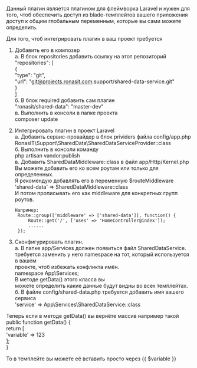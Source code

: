 Данный плагин является плагином для флеймворка Laravel и нужен для того, 
чтоб обеспечить доступ из blade-темплейтов вашего приложения доступ к общим 
глобальным  переменным, которые вы сами можете определить.

Для того, чтоб интегрировать плагин в ваш проект требуется

1. Добавить его в композер  
    а. В блок repositories добавить ссылку на этот репозиторий  
        "repositories": [  
            {  
                "type": "git",  
                "url": "git@projects.ronasit.com:support/shared-data-service.git"  
            }  
        ]  
    б. В блок required добавить сам плагин  
        "ronasit/shared-data": "master-dev"    
    в. Выполнить в консоли в папке проекта   
        composer update  
2. Интегрировать плагин в проект Laravel  
    а. Добавить сервис-провайдер в блок prividers файла config/app.php  
        RonasIT\Support\SharedData\SharedDataServiceProvider::class  
    б. Выполнить в консоли команду  
        php artisan vandor:publish  
    в. Добавить SharedDataMiddleware::class в файл app/Http/Kernel.php  
       Вы можете добавить его ко всем роутам или только для определенных.   
       Я рекомендую добавлять его в переменную $routeMiddleware  
        'shared-data' => SharedDataMiddleware::class  
       И потом прописывать его как middleware для конкретных групп роутов.  
         
       Например:  
        Route::group(['middleware' => ['shared-data']], function() {  
            Route::get('/', ['uses' => 'HomeController@index']);  
            ......  
        });    
3. Сконфигурировать плагин.  
    а. В папке app/Services должен появиться файл SharedDataService.   
       требуется заменить у него namespace на тот, который используется в вашем   
       проекте, чтоб избежать конфликта имён.   
        namespace App\Services;    
       В методе getData() этого класса вы   
       можете определить какие данные будут видны во всех темплейтах.  
    б. В файле config/shared-data.php требуется добавить имя вашего сервиса  
        'service' => App\Services\SharedDataService::class    
        
Теперь если в методе getData() вы вернёте массив например такой  
    public function getData() {  
        return [  
            'variable' => 123  
        ];  
    }  
      
То в темплейте вы можете её вставить просто через {{ $variable }}        